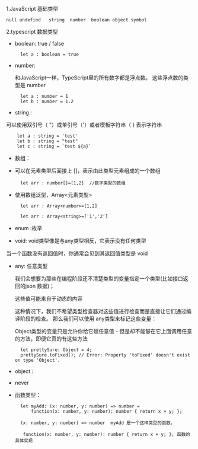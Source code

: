 1.JavaScript 基础类型

    null undefind   string  number  boolean object symbol

2.typescript 数据类型

+ boolean: true / false
  
        let a : boolean = true

+ number:
  
  和JavaScript一样，TypeScript里的所有数字都是浮点数。 这些浮点数的类型是 number

        let a : number = 1
        let b : number = 1.2
+ string :

可以使用双引号（ "）或单引号（'）或者模板字符串（`) 表示字符串

        let a : string = 'test'
        let b : string = "test"
        let c : string = `test ${a}`
+ 数组：
  
  
+ 可以在元素类型后面接上 []，表示由此类型元素组成的一个数组

        let arr : number[]=[1,2]  //数字类型的数组
+ 使用数组泛型，Array<元素类型>

        let arr : Array<number>=[1,2]

        let arr : Array<string>=['1','2']
+ enum :枚举 
+ void: void类型像是与any类型相反，它表示没有任何类型

当一个函数没有返回值时，你通常会见到其返回值类型是 void

+ any: 任意类型
  
  我们会想要为那些在编程阶段还不清楚类型的变量指定一个类型(比如接口返回的json 数据)；

  这些值可能来自于动态的内容

  这种情况下，我们不希望类型检查器对这些值进行检查而是直接让它们通过编译阶段的检查。 那么我们可以使用 any类型来标记这些变量：

  Object类型的变量只是允许你给它赋任意值 - 但是却不能够在它上面调用任意的方法，即便它真的有这些方法

        let prettySure: Object = 4;
        prettySure.toFixed(); // Error: Property 'toFixed' doesn't exist on type 'Object'.
+ object :
+ never 
+ 函数类型：

        let myAdd: (x: number, y: number) => number =
            function(x: number, y: number): number { return x + y; };

        (x: number, y: number) => number  myAdd 是一个这样类型的函数，

         function(x: number, y: number): number { return x + y; }; 函数的具体实现